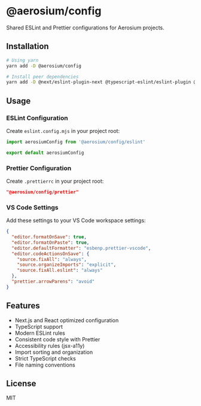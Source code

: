 # @aerosium/config

Shared ESLint and Prettier configurations for Aerosium projects.

## Installation

```bash
# Using yarn
yarn add -D @aerosium/config

# Install peer dependencies
yarn add -D @next/eslint-plugin-next @typescript-eslint/eslint-plugin @typescript-eslint/parser eslint eslint-plugin-import eslint-plugin-jsx-a11y eslint-plugin-react eslint-plugin-react-hooks eslint-plugin-unicorn prettier typescript
```

## Usage

### ESLint Configuration

Create `eslint.config.mjs` in your project root:

```javascript
import aerosiumConfig from '@aerosium/config/eslint'

export default aerosiumConfig
```

### Prettier Configuration

Create `.prettierrc` in your project root:

```json
"@aerosium/config/prettier"
```

### VS Code Settings

Add these settings to your VS Code workspace settings:

```json
{
  "editor.formatOnSave": true,
  "editor.formatOnPaste": true,
  "editor.defaultFormatter": "esbenp.prettier-vscode",
  "editor.codeActionsOnSave": {
    "source.fixAll": "always",
    "source.organizeImports": "explicit",
    "source.fixAll.eslint": "always"
  },
  "prettier.arrowParens": "avoid"
}
```

## Features

- Next.js and React optimized configuration
- TypeScript support
- Modern ESLint rules
- Consistent code style with Prettier
- Accessibility rules (jsx-a11y)
- Import sorting and organization
- Strict TypeScript checks
- File naming conventions

## License

MIT
